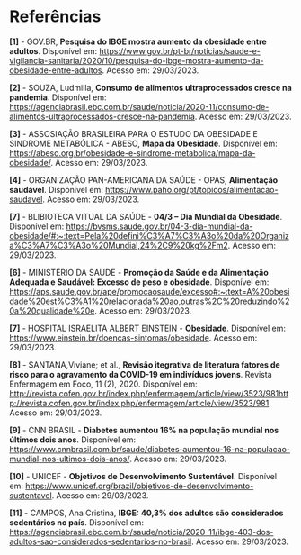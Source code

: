 # Referências


**[1]** - GOV.BR, **Pesquisa do IBGE mostra aumento da obesidade entre adultos**. Disponível em: https://www.gov.br/pt-br/noticias/saude-e-vigilancia-sanitaria/2020/10/pesquisa-do-ibge-mostra-aumento-da-obesidade-entre-adultos. Acesso em: 29/03/2023.

**[2]** - SOUZA, Ludmilla, **Consumo de alimentos ultraprocessados cresce na pandemia**. Disponível em: https://agenciabrasil.ebc.com.br/saude/noticia/2020-11/consumo-de-alimentos-ultraprocessados-cresce-na-pandemia. Acesso em: 29/03/2023. 

**[3]** - ASSOSIAÇÃO BRASILEIRA PARA O ESTUDO DA OBESIDADE E SINDROME METABÓLICA - ABESO, **Mapa da Obesidade**. Disponível em: https://abeso.org.br/obesidade-e-sindrome-metabolica/mapa-da-obesidade/. Acesso em: 29/03/2023.

**[4]** - ORGANIZAÇÃO PAN-AMERICANA DA SAÚDE - OPAS, **Alimentação saudável**. Disponível em: https://www.paho.org/pt/topicos/alimentacao-saudavel. Acesso em: 29/03/2023.

**[7]** - BLIBIOTECA VITUAL DA SAÚDE - **04/3 – Dia Mundial da Obesidade**. Disponível em: https://bvsms.saude.gov.br/04-3-dia-mundial-da-obesidade/#:~:text=Pela%20defini%C3%A7%C3%A3o%20da%20Organiza%C3%A7%C3%A3o%20Mundial,24%2C9%20kg%2Fm2. Acesso em: 29/03/2023.

**[6]** - MINISTÉRIO DA SAÚDE - **Promoção da Saúde e da Alimentação Adequada e Saudável: Excesso de peso e obesidade**. Disponível em: https://aps.saude.gov.br/ape/promocaosaude/excesso#:~:text=A%20obesidade%20est%C3%A1%20relacionada%20ao,outras%2C%20reduzindo%20a%20qualidade%20e. Acesso em: 29/03/2023.

**[7]** - HOSPITAL ISRAELITA ALBERT EINSTEIN - **Obesidade**. Disponível em: https://www.einstein.br/doencas-sintomas/obesidade. Acesso em: 29/03/2023.
 
**[8]** - SANTANA,Viviane; et al., **Revisão itegrativa de literatura fatores de risco para o agravamento da COVID-19 em indivíduos jovens**. Revista Enfermagem em Foco, 11 (2), 2020. Disponível em: http://revista.cofen.gov.br/index.php/enfermagem/article/view/3523/981http://revista.cofen.gov.br/index.php/enfermagem/article/view/3523/981. Acesso em: 29/03/2023.

**[9]** - CNN BRASIL - **Diabetes aumentou 16% na população mundial nos últimos dois anos**. Disponível em: https://www.cnnbrasil.com.br/saude/diabetes-aumentou-16-na-populacao-mundial-nos-ultimos-dois-anos/. Acesso em: 29/03/2023.

**[10]** - UNICEF - **Objetivos de Desenvolvimento Sustentável**. Disponível em: https://www.unicef.org/brazil/objetivos-de-desenvolvimento-sustentavel.  Acesso em: 29/03/2023.

**[11]** - CAMPOS, Ana Cristina, **IBGE: 40,3% dos adultos são considerados sedentários no país**. Disponível em: https://agenciabrasil.ebc.com.br/saude/noticia/2020-11/ibge-403-dos-adultos-sao-considerados-sedentarios-no-brasil. Acesso em: 29/03/2023. 
